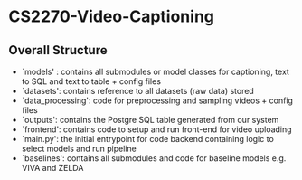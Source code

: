# CS2270-Video-Captioning

## Overall Structure
* `models' : contains all submodules or model classes for captioning, text to SQL and text to table + config files
* `datasets': contains reference to all datasets (raw data) stored
* `data_processing': code for preprocessing and sampling videos + config files
* `outputs': contains the Postgre SQL table generated from our system
* `frontend': contains code to setup and run front-end for video uploading
* `main.py': the initial entrypoint for code backend containing logic to select models and run pipeline
* `baselines': contains all submodules and code for baseline models e.g. VIVA and ZELDA
